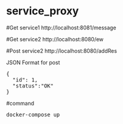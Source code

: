 # service_proxy

#Get service1
http://localhost:8081/message 

#Get service2
http://localhost:8080/ew

#Post service2
http://localhost:8080/addRes

JSON Format for post 
<pre>
{
  "id": 1,
  "status":"OK"
}
</pre>

#command
<pre>
docker-compose up
</pre>
